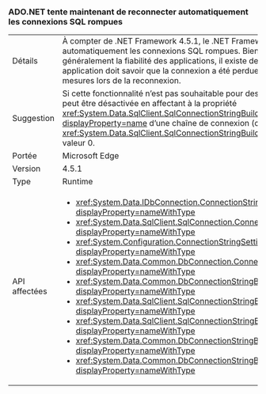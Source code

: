 ### <a name="adonet-now-attempts-to-automatically-reconnect-broken-sql-connections"></a>ADO.NET tente maintenant de reconnecter automatiquement les connexions SQL rompues

|   |   |
|---|---|
|Détails|À compter de .NET Framework 4.5.1, le .NET Framework tente de reconnecter automatiquement les connexions SQL rompues. Bien que cette opération améliore généralement la fiabilité des applications, il existe des cas particuliers où une application doit savoir que la connexion a été perdue afin de pouvoir prendre des mesures lors de la reconnexion.|
|Suggestion|Si cette fonctionnalité n’est pas souhaitable pour des raisons de compatibilité, elle peut être désactivée en affectant à la propriété <xref:System.Data.SqlClient.SqlConnectionStringBuilder.ConnectRetryCount?displayProperty=name> d’une chaîne de connexion (ou <xref:System.Data.SqlClient.SqlConnectionStringBuilder?displayProperty=name>) la valeur 0.|
|Portée|Microsoft Edge|
|Version|4.5.1|
|Type|Runtime|
|API affectées|<ul><li><xref:System.Data.IDbConnection.ConnectionString?displayProperty=nameWithType></li><li><xref:System.Data.SqlClient.SqlConnection.ConnectionString?displayProperty=nameWithType></li><li><xref:System.Configuration.ConnectionStringSettings.ConnectionString?displayProperty=nameWithType></li><li><xref:System.Data.Common.DbConnection.ConnectionString?displayProperty=nameWithType></li><li><xref:System.Data.Common.DbConnectionStringBuilder.ConnectionString?displayProperty=nameWithType></li><li><xref:System.Data.SqlClient.SqlConnectionStringBuilder.%23ctor?displayProperty=nameWithType></li><li><xref:System.Data.SqlClient.SqlConnectionStringBuilder.%23ctor(System.String)?displayProperty=nameWithType></li><li><xref:System.Data.Common.DbConnectionStringBuilder.%23ctor?displayProperty=nameWithType></li><li><xref:System.Data.Common.DbConnectionStringBuilder.%23ctor(System.Boolean)?displayProperty=nameWithType></li></ul>|

